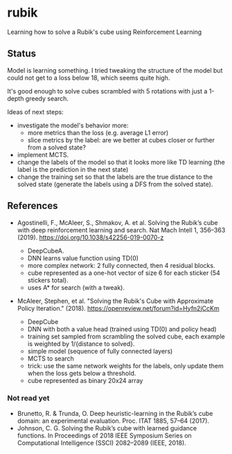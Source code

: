 # rubik
Learning how to solve a Rubik's cube using Reinforcement Learning


## Status

Model is learning something.  I tried tweaking the structure of the model but could not get to a loss below 18, which seems quite high.

It's good enough to solve
cubes scrambled with 5 rotations with just a 1-depth greedy search.


Ideas of next steps:
 - investigate the model's behavior more:
    * more metrics than the loss (e.g. average L1 error)
    * slice metrics by the label: are we better at cubes closer or further from
      a solved state?
 - implement MCTS.
 - change the labels of the model so that it looks more like TD learning (the
   label is the prediction in the next state)
 - change the training set so that the labels are the true distance to the
   solved state (generate the labels using a DFS from the solved state).


## References

- Agostinelli, F., McAleer, S., Shmakov, A. et al. Solving the Rubik’s cube with
  deep reinforcement learning and search. Nat Mach Intell 1, 356–363 (2019).
  https://doi.org/10.1038/s42256-019-0070-z
    * DeepCubeA.
    * DNN learns value function using TD(0)
    * more complex network: 2 fully connected, then 4 residual blocks.
    * cube represented as a one-hot vector of size 6 for each sticker (54
      stickers total).
    * uses A* for search (with a tweak).

- McAleer, Stephen, et al. "Solving the Rubik's Cube with Approximate Policy
  Iteration." (2018). https://openreview.net/forum?id=Hyfn2jCcKm
    * DeepCube
    * DNN with both a value head (trained using TD(0) and policy head)
    * training set sampled from scrambling the solved cube, each example is
      weighted by 1/{distance to solved}.
    * simple model (sequence of fully connected layers)
    * MCTS to search
    * trick: use the same network weights for the labels, only update them when
      the loss gets below a threshold.
    * cube represented as binary 20x24 array

### Not read yet
- Brunetto, R. & Trunda, O. Deep heuristic-learning in the Rubik’s cube domain:
  an experimental evaluation. Proc. ITAT 1885, 57–64 (2017).
- Johnson, C. G. Solving the Rubik’s cube with learned guidance functions. In
  Proceedings of 2018 IEEE Symposium Series on Computational Intelligence (SSCI)
  2082–2089 (IEEE, 2018).

